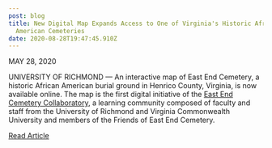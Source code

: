 ```yaml
---
post: blog
title: New Digital Map Expands Access to One of Virginia's Historic African
  American Cemeteries
date: 2020-08-28T19:47:45.910Z
---
```

MAY 28, 2020

UNIVERSITY OF RICHMOND — An interactive map of East End Cemetery, a historic African American burial ground in Henrico County, Virginia, is now available online. The map is the first digital initiative of the [East End Cemetery Collaboratory](https://engage.richmond.edu/cbl/faculty-fellowships/east-end-cemetery-collaboratory.html), a learning community composed of faculty and staff from the University of Richmond and Virginia Commonwealth University and members of the Friends of East End Cemetery.

[Read Article](<MAY 28, 2020 UNIVERSITY OF RICHMOND — An interactive map of East End Cemetery, a historic African American burial ground in Henrico County, Virginia, is now available online. The map is the first digital initiative of the East End Cemetery Collaboratory, a learning community composed of faculty and staff from the University of Richmond and Virginia Commonwealth University and members of the Friends of East End Cemetery.>)